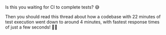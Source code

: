 Is this you waiting for CI to complete tests? 😅

Then you should read this thread about how a codebase with 22 minutes of test execution went down to around 4 minutes, with fastest response times of just a few seconds! 🧵🚀
